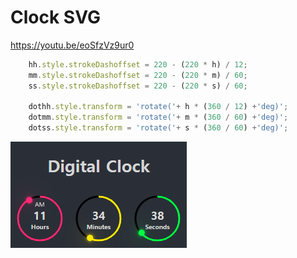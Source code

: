 # Clock SVG


https://youtu.be/eoSfzVz9ur0


```js
    hh.style.strokeDashoffset = 220 - (220 * h) / 12;
    mm.style.strokeDashoffset = 220 - (220 * m) / 60;
    ss.style.strokeDashoffset = 220 - (220 * s) / 60;

    dothh.style.transform = 'rotate('+ h * (360 / 12) +'deg)';
    dotmm.style.transform = 'rotate('+ m * (360 / 60) +'deg)';
    dotss.style.transform = 'rotate('+ s * (360 / 60) +'deg)';
```


![](screenshot.png)